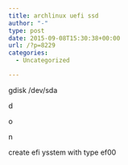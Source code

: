```yaml
---
title: archlinux uefi ssd
author: "-"
type: post
date: 2015-09-08T15:30:38+00:00
url: /?p=8229
categories:
  - Uncategorized

---
```

gdisk /dev/sda

d

o

n

create efi ysstem with type ef00

